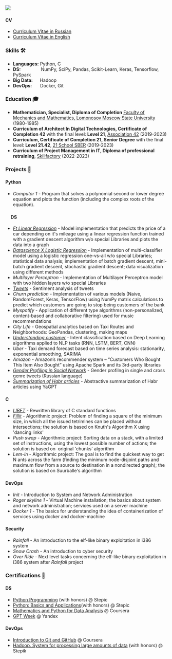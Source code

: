 ![](https://komarev.com/ghpvc/?username=dbadeev)

#### CV <img height="16" width="16" src="https://github.com/dbadeev/dbadeev/assets/50623941/36a4b28a-e33b-4124-90b1-7a1451d46f65"/>
- [Curriculum Vitae in Russian](https://github.com/dbadeev/dbadeev/blob/main/Badeev_Dmitry_ds_nlp_cv_rus.pdf)
- [Curriculum Vitae in English](https://github.com/dbadeev/dbadeev/blob/main/Badeev_Dmitry_ds_nlp_cv_eng.pdf)

### Skills 🛠️
- **Languages:** Python, C
- **DS:**   &nbsp;&nbsp;&nbsp;&nbsp;&nbsp;&nbsp;&nbsp;&nbsp;&nbsp;&nbsp;&nbsp;&nbsp;&nbsp;&nbsp; NumPy, SciPy, Pandas, Scikit-Learn, Keras, Tensorflow, PySpark
- **Big Data:**  &nbsp;Hadoop
- **DevOps:**    &nbsp;Docker, Git


### Education 🎓
- **Mathematician, Specialist, Diploma of Completion** [Faculty of Mechanics and Mathematics, Lomonosov Moscow State University](https://www.msu.ru/en/info/struct/depts/mechmath.html) (1980-1985)
- **Curriculum of Architect In Digital Technologies, Certificate of Completion 42** with the final level: **Level 21**,  [Association 42](https://42.fr/en/homepage/) (2019-2023)
-  **Curriculum, Certificate of Completion 21, Senior Degree** with the final level: **Level 21.42**, [21 School SBER](https://21-school.ru/) (2019-2023)
-  **Curriculum of Project Management in IT, Diploma of professional retraining**, [Skillfactory](https://skillfactory.ru/project-manager) (2022-2023)


### Projects 🐾
#### Python <img height="16" width="16" src="https://github.com/dbadeev/dbadeev/assets/50623941/5d866716-5763-4478-a0f9-842eb6930bef" />
- _Computor 1_ -  Program that solves a polynomial second or lower degree equation and plots the function (including the complex roots of the equation).
#### &nbsp;&nbsp;&nbsp;&nbsp; DS <img height="16" width="16" src="https://github.com/dbadeev/dbadeev/assets/50623941/3e4a37e1-e96e-4c0d-96f4-2ae851f09fc6" />
- [_Ft Linear Regression_](https://github.com/dbadeev/ft_linear_regression) - Model implementation that predicts the price of a car depending on it's mileage using a linear regression function trained with a gradient descent algorithm w/o special Libraries and plots the data into a graph
- [_Datascience X Logistic Regression_](https://github.com/dbadeev/dslr)  - Implementation of multi-classifier model  using a logistic regression one-vs-all w/o special Libraries; statistical data analysis; implementation of batch gradient descent, mini-batch gradient descent, stochastic gradient descent; data visualization using different methods 
- _Multilayer Perceptron_ - Implementation of Multilayer Perceptron model with two hidden layers w/o special Libraries
- [_Tweets_](https://github.com/dbadeev/tweets) - Sentiment analysis of tweets
- _Churn prediction_ - Implementation of various models (Naive, RandomForest, Keras, TensorFlow) using NumPy matrix calculations to predict which customers are going to stop being customers of the bank
- _Myspotify_ - Application of different type algorithms (non-personalized, content-based and collaborative filtering)  used for music recommendations 
- _City Life_ - Geospatial analytics based on Taxi Routes and Neighborhoods: GeoPandas, clustering, making maps
- [_Understanding customer_](https://github.com/dbadeev/u_c) - Intent classification based on Deep Learning algorithms applied to NLP tasks (RNN, LSTM, BERT, CNN)
- _Uber_ - Taxi demand forecast based on time series analysis: stationarity, exponential smoothing, SARIMA
- _Amazon_ - Amazon’s recommender system – “Customers Who Bought This Item Also Bought” using Apache Spark and its 3rd-party libraries
- [_Gender Profiling in Social Network_](https://github.com/dbadeev/gender_profiling) - Gender profilng in single and cross genre tweets (Russian language)
- [_Summarization of Habr articles_](https://github.com/dbadeev/habr_summarization) - Abstractive summarization of Habr articles using YaGPT
  
#### C <img height="16" width="16" src="https://github.com/dbadeev/dbadeev/assets/50623941/61c15e72-b2c0-488d-8427-8ede18670b80" />
- [_LIBFT_](https://github.com/dbadeev/LIBFT) - Rewritten library of C standard functions
- [_Fillit_](https://github.com/dbadeev/fillit) - Algorithmic project: Problem of finding a square of the minimum size, in which all the issued tetrimines can be placed without intersections; the solution is based on Knuth's Algorithm X using 'dancing links'
- _Push swap_ - Algorithmic project: Sorting data on a stack, with a limited set of instructions, using the lowest possible number of actions; the solution is based on  original 'chunks' algorithm
- _Lem-in_ - Algorithmic project: The goal is to find the quickest way to get N ants across the farm (finding the minimum node-disjoint paths and maximum flow from a source to destination in a nondirected graph); the solution is based on Suurballe's algorithm

#### DevOps <img height="16" width="16" src="https://github.com/dbadeev/dbadeev/assets/50623941/bd2e8721-5df2-4d56-9e6f-f293d30ad135"/>
- _Init_ - Introduction to System and Network Administration
- _Roger skyline 1_ - Virtual Machine installation; the basics about system and network administration;  services used on a server machine
- _Docker 1_ - The basics for understanding the idea of containerization of services using docker and docker-machine

#### Security <img height="16" width="16" src="https://github.com/dbadeev/dbadeev/assets/50623941/f08a3f21-9ea0-406b-acd0-be903941a76d"/>
- _Rainfall_ - An introduction to the elf-like binary exploitation  in i386 system
- _Snow Crash_ - An introduction to cyber security
- _Over Ride_ - Next level tasks concerning the elf-like binary exploitation  in i386 system after _Rainfall_ project 

### Certifications 📜
#### DS <img height="16" width="16" src="https://github.com/dbadeev/dbadeev/assets/50623941/3e4a37e1-e96e-4c0d-96f4-2ae851f09fc6" />
- [Python Programming](https://user-images.githubusercontent.com/50623941/135367000-9572ecf6-5f82-4cb7-96f3-07347bf1a30f.png) (with honors) @ Stepic
- [Python: Basics and Applications](https://user-images.githubusercontent.com/50623941/135366951-0ee11ac6-1636-46f9-9461-f3c35484ad88.png)(with honors) @ Stepic
- [Mathematics and Python for Data Analysis](https://www.coursera.org/account/accomplishments/certificate/VCWCANNSDVVJ) @ Coursera
- [GPT Week](https://lyceum.s3.yandex.net/gpt_certs/35_%D0%91%D0%B0%D0%B4%D0%B5%D0%B5%D0%B2%D0%94%D0%BC%D0%B8%D1%82%D1%80%D0%B8%D0%B9%D0%9D%D0%B8%D0%BA%D0%BE%D0%BB%D0%B0%D0%B5%D0%B2%D0%B8%D1%87.pdf?mindbox-message-key=-4323455636159266816&mindbox-click-id=d6495783-e50c-422c-a005-a9a992d55396&utm_source=mindbox&utm_medium=email&utm_campaign=gptweek23&utm_content=post2012) @ Yandex
#### DevOps <img height="16" width="16" src="https://github.com/dbadeev/dbadeev/assets/50623941/bd2e8721-5df2-4d56-9e6f-f293d30ad135"/>
- [Introduction to Git and GitHub](https://coursera.org/share/d04b4e68d7c41a734b6e6dbc9d1087a1) @ Coursera
- [Hadoop. System for processing large amounts of data](https://user-images.githubusercontent.com/50623941/135366520-84a70b45-6dbf-4bbf-bfef-05b4e6a71b4f.png) (with honors) @ Stepik

<!--
**dbadeev/dbadeev** is a ✨ _special_ ✨ repository because its `README.md` (this file) appears on your GitHub profile.

Here are some ideas to get you started:

- 🔭 I’m currently working on ...
- 🌱 I’m currently learning ...
- 👯 I’m looking to collaborate on ...
- 🤔 I’m looking for help with ...
- 💬 Ask me about ...
- 📫 How to reach me: ...
- 😄 Pronouns: ...
- ⚡ Fun fact: ...
-->
